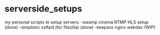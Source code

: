 # serverside_setups
my personal scripts to setup servers:
-swamp cinema RTMP HLS setup (done)
-simplistic vsftpd (for filezilla) (done)
-keepass nginx webdav (WIP)

